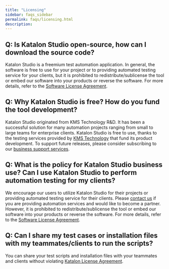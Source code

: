```yaml
---
title: "Licensing"
sidebar: faqs_sidebar
permalink: faqs/licensing.html
description:
---
```

Q: Is Katalon Studio open-source, how can I download the source code?
---------------------------------------------------------------------

Katalon Studio is a freemium test automation application. In general, the software is free to use for your project or to providing automated testing service for your clients, but it is prohibited to redistribute/sublicense the tool or embed our software into your products or reverse the software. For more details, refer to the [Software License Agreement](https://www.katalon.com/license-agreement/).

Q: Why Katalon Studio is free? How do you fund the tool development? 
---------------------------------------------------------------------

Katalon Studio originated from KMS Technology R&D. It has been a successful solution for many automation projects ranging from small to large teams for enterprise clients. Katalon Studio is free to use, thanks to the testing services provided by [KMS Technology](https://www.kms-technology.com/) that fund its product development. To support future releases, please consider subscribing to our [business support services](https://www.katalon.com/support-service-options/).

Q: What is the policy for Katalon Studio business use? Can I use Katalon Studio to perform automation testing for my clients? 
------------------------------------------------------------------------------------------------------------------------------

We encourage our users to utilize Katalon Studio for their projects or providing automated testing service for their clients. Please [contact us](mailto:info@katalon.com) if you are providing automation services and would like to become a partner. However, it is prohibited to redistribute/sublicense the tool or embed our software into your products or reverse the software. For more details, refer to the [Software License Agreement](https://katalon.com/license-agreement).

Q: Can I share my test cases or installation files with my teammates/clients to run the scripts? 
-------------------------------------------------------------------------------------------------

You can share your test scripts and installation files with your teammates and clients without violating [Katalon License Agreement](https://www.katalon.com/license-agreement).